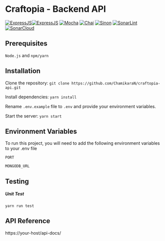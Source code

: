 # Craftopia - Backend API

[![ExpressJS](https://img.shields.io/badge/Node.js-43853D?style=for-the-badge&logo=node.js&logoColor=white)](https://nodejs.org/en)[![ExpressJS](https://img.shields.io/badge/Express.js-404D59?style=for-the-badge)](https://expressjs.com/) [![Mocha](https://img.shields.io/badge/mocha.js-323330?style=for-the-badge&logo=mocha&logoColor=Brown)](https://mochajs.org/) [![Chai](https://img.shields.io/badge/chai.js-323330?style=for-the-badge&logo=chai&logoColor=red)](https://www.chaijs.com/) [![Sinon](https://img.shields.io/badge/sinon.js-323330?style=for-the-badge&logo=sinon)](https://sinonjs.org/) [![SonarLint](https://img.shields.io/badge/SonarLint-CB2029?style=for-the-badge&logo=sonarlint&logoColor=white)](https://sonarcloud.io/summary/new_code?id=ChamikaraN_employee-management-backend) [![SonarCloud](https://img.shields.io/badge/Sonar%20cloud-F3702A?style=for-the-badge&logo=sonarcloud&logoColor=white)](https://sonarcloud.io/summary/new_code?id=ChamikaraN_employee-management-backend)

## Prerequisites

`Node.js` and `npm/yarn`

## Installation

Clone the repository: `git clone https://github.com/ChamikaraN/craftopia-api.git`

Install dependencies: `yarn install`

Rename `.env.example` file to `.env` and provide your environment variables.

Start the server: `yarn start`

## Environment Variables

To run this project, you will need to add the following environment variables to your .env file

`PORT`

`MONGODB_URL`

## Testing

##### Unit Test

`yarn run test`

## API Reference

https://your-host/api-docs/
